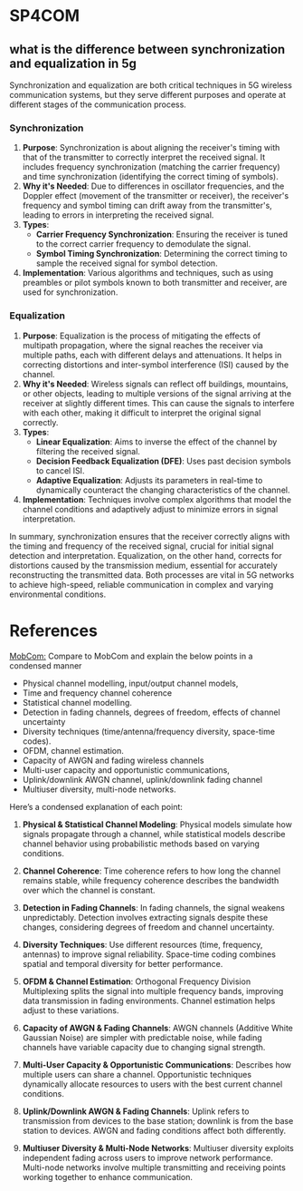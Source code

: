 # SP4COM


## what is the difference between synchronization and equalization in 5g

Synchronization and equalization are both critical techniques in 5G wireless communication systems, but they serve different purposes and operate at different stages of the communication process.

### Synchronization

1. **Purpose**: Synchronization is about aligning the receiver's timing with that of the transmitter to correctly interpret the received signal. It includes frequency synchronization (matching the carrier frequency) and time synchronization (identifying the correct timing of symbols).
2. **Why it's Needed**: Due to differences in oscillator frequencies, and the Doppler effect (movement of the transmitter or receiver), the receiver's frequency and symbol timing can drift away from the transmitter's, leading to errors in interpreting the received signal.
3. **Types**:
   - **Carrier Frequency Synchronization**: Ensuring the receiver is tuned to the correct carrier frequency to demodulate the signal.
   - **Symbol Timing Synchronization**: Determining the correct timing to sample the received signal for symbol detection.
4. **Implementation**: Various algorithms and techniques, such as using preambles or pilot symbols known to both transmitter and receiver, are used for synchronization.

### Equalization

1. **Purpose**: Equalization is the process of mitigating the effects of multipath propagation, where the signal reaches the receiver via multiple paths, each with different delays and attenuations. It helps in correcting distortions and inter-symbol interference (ISI) caused by the channel.
2. **Why it's Needed**: Wireless signals can reflect off buildings, mountains, or other objects, leading to multiple versions of the signal arriving at the receiver at slightly different times. This can cause the signals to interfere with each other, making it difficult to interpret the original signal correctly.
3. **Types**:
   - **Linear Equalization**: Aims to inverse the effect of the channel by filtering the received signal.
   - **Decision Feedback Equalization (DFE)**: Uses past decision symbols to cancel ISI.
   - **Adaptive Equalization**: Adjusts its parameters in real-time to dynamically counteract the changing characteristics of the channel.
4. **Implementation**: Techniques involve complex algorithms that model the channel conditions and adaptively adjust to minimize errors in signal interpretation.

In summary, synchronization ensures that the receiver correctly aligns with the timing and frequency of the received signal, crucial for initial signal detection and interpretation. Equalization, on the other hand, corrects for distortions caused by the transmission medium, essential for accurately reconstructing the transmitted data. Both processes are vital in 5G networks to achieve high-speed, reliable communication in complex and varying environmental conditions.

# References

[MobCom:](https://www.eurecom.fr/en/course/mobcom-2024fall) Compare to MobCom and explain the below points in a condensed manner
- Physical channel modelling, input/output channel models,
- Time and frequency channel coherence
- Statistical channel modelling.
- Detection in fading channels, degrees of freedom, effects of channel uncertainty
- Diversity techniques (time/antenna/frequency diversity, space-time codes).
- OFDM, channel estimation.
- Capacity of AWGN and fading wireless channels
- Multi-user capacity and opportunistic communications,
- Uplink/downlink AWGN channel, uplink/downlink fading channel
- Multiuser diversity, multi-node networks.

Here’s a condensed explanation of each point:

1. **Physical & Statistical Channel Modeling**: Physical models simulate how signals propagate through a channel, while statistical models describe channel behavior using probabilistic methods based on varying conditions.

2. **Channel Coherence**: Time coherence refers to how long the channel remains stable, while frequency coherence describes the bandwidth over which the channel is constant.

3. **Detection in Fading Channels**: In fading channels, the signal weakens unpredictably. Detection involves extracting signals despite these changes, considering degrees of freedom and channel uncertainty.

4. **Diversity Techniques**: Use different resources (time, frequency, antennas) to improve signal reliability. Space-time coding combines spatial and temporal diversity for better performance.

5. **OFDM & Channel Estimation**: Orthogonal Frequency Division Multiplexing splits the signal into multiple frequency bands, improving data transmission in fading environments. Channel estimation helps adjust to these variations.

6. **Capacity of AWGN & Fading Channels**: AWGN channels (Additive White Gaussian Noise) are simpler with predictable noise, while fading channels have variable capacity due to changing signal strength.

7. **Multi-User Capacity & Opportunistic Communications**: Describes how multiple users can share a channel. Opportunistic techniques dynamically allocate resources to users with the best current channel conditions.

8. **Uplink/Downlink AWGN & Fading Channels**: Uplink refers to transmission from devices to the base station; downlink is from the base station to devices. AWGN and fading conditions affect both differently.

9. **Multiuser Diversity & Multi-Node Networks**: Multiuser diversity exploits independent fading across users to improve network performance. Multi-node networks involve multiple transmitting and receiving points working together to enhance communication.

